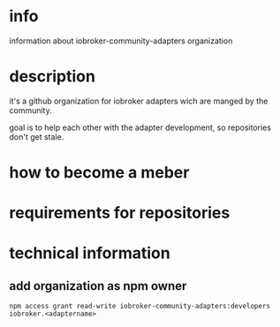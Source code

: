 # info
information about iobroker-community-adapters organization

# description
it's a github organization for iobroker adapters wich are manged by the community.

goal is to help each other with the adapter development, so repositories don't get stale. 

# how to become a meber

# requirements for repositories

# technical information

## add organization as npm owner

    npm access grant read-write iobroker-community-adapters:developers iobroker.<adaptername>
